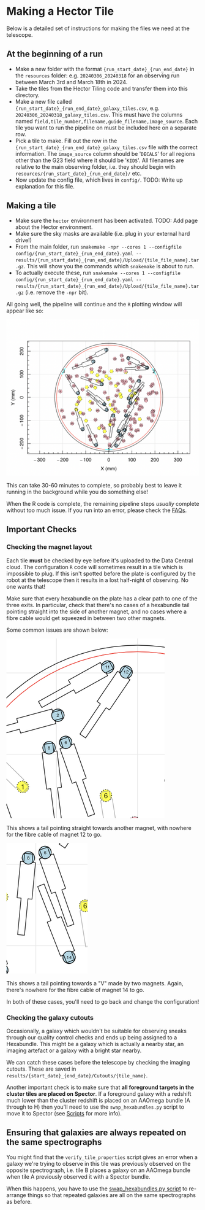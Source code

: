 # Making a Hector Tile

Below is a detailed set of instructions for making the files we need at the telescope. 



## At the beginning of a run

- Make a new folder with the format `{run_start_date}_{run_end_date}` in the ```resources``` folder: e.g. ```20240306_20240318``` for an observing run between March 3rd and March 18th in 2024.
- Take the tiles from the Hector Tiling code and transfer them into this directory.
- Make a new file called ```{run_start_date}_{run_end_date}_galaxy_tiles.csv```, e.g. ```20240306_20240318_galaxy_tiles.csv```. This must have the columns named ```field,tile_number,filename,guide_filename,image_source```. Each tile you want to run the pipeline on must be included here on a separate row.
- Pick a tile to make. Fill out the row in the ```{run_start_date}_{run_end_date}_galaxy_tiles.csv``` file with the correct information. The `image_source` column should be '`DECALS`' for all regions other than the G23 field where it should be '`KIDS`'. All filenames are relative to the main observing folder, i.e. they should begin with `resources/{run_start_date}_{run_end_date}/` etc.
- Now update the config file, which lives in `config/`. TODO: Write up explanation for this file.


## Making a tile

- Make sure the `hector` environment has been activated. TODO: Add page about the Hector environment. 
- Make sure the sky masks are available (i.e. plug in your external hard drive!)
- From the main folder, run ```snakemake -npr --cores 1 --configfile config/{run_start_date}_{run_end_date}.yaml -- results/{run_start_date}_{run_end_date}/Upload/{tile_file_name}.tar.gz```. This will show you the commands which `snakemake` is about to run.
- To actually execute these, run `snakemake --cores 1 --configfile config/{run_start_date}_{run_end_date}.yaml -- results/{run_start_date}_{run_end_date}/Upload/{tile_file_name}.tar.gz` (i.e. remove the `-npr` bit).


All going well, the pipeline will continue and the `R` plotting window will appear like so:

![Configuration code plot from the R code](img/R_configuration_code.png)

This can take 30-60 minutes to complete, so probably best to leave it running in the background while you do something else!

When the R code is complete, the remaining pipeline steps _usually_ complete without too much issue. If you run into an error, please check the [FAQs](FAQs.md).

## Important Checks 

### Checking the magnet layout

Each tile **must** be checked by eye before it's uploaded to the Data Central cloud. The configuration `R` code will sometimes result in a tile which is impossible to plug. If this isn't spotted before the plate is configured by the robot at the telescope then it  results in a lost half-night of observing. No one wants that!

Make sure that every hexabundle on the plate has a clear path to one of the three exits. In particular, check that there's no cases of a hexabundle tail pointing straight into the side of another magnet, and no cases where a fibre cable would get squeezed in between two other magnets. 

Some common issues are shown below:

![Common Failure 1: Tail pointing at another magnet](img/common_failure_1.png)

This shows a tail pointing straight towards another magnet, with nowhere for the fibre cable of magnet 12 to go.

![Common Failure 2: Tail pointing towards two magnets](img/common_failure_2.png)

This shows a tail pointing towards a "V" made by two magnets. Again, there's nowhere for the fibre cable of magnet 14 to go.

In both of these cases, you'll need to go back and change the configuration!

### Checking the galaxy cutouts

Occasionally, a galaxy which wouldn't be suitable for observing sneaks through our quality control checks and ends up being assigned to a Hexabundle. This might be a galaxy which is actually a nearby star, an imaging artefact or a galaxy with a bright star nearby. 

We can catch these cases before the telescope by checking the imaging cutouts. These are saved in `results/{start_date}_{end_date}/Cutouts/{tile_name}`.

Another important check is to make sure that **all foreground targets in the cluster tiles are placed on Spector**. If a foreground galaxy with a redshift much lower than the cluster redshift is placed on an AAOmega bundle (A through to H) then you'll need to use the `swap_hexabundles.py` script to move it to Spector (see [Scripts](scripts.md) for more info).

## Ensuring that galaxies are always repeated on the same spectrographs

You might find that the `verify_tile_properties` script gives an error when a galaxy we're trying to observe in this tile was previously observed on the opposite spectrograph, i.e. tile B places a galaxy on an AAOmega bundle when tile A previously observed it with a Spector bundle.

When this happens, you have to use the [swap_hexabundles.py script](scripts.md#swapping-hexabundles) to re-arrange things so that repeated galaxies are all on the same spectrographs as before.

